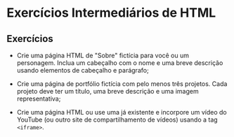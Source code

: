 # Exercícios Intermediários de HTML

## Exercícios

- Crie uma página HTML de "Sobre" fictícia para você ou um personagem. Inclua um cabeçalho com o nome e uma breve
  descrição usando elementos de cabeçalho e parágrafo;

- Crie uma página de portfólio fictícia com pelo menos três projetos. Cada projeto deve ter um título, uma breve
  descrição e uma imagem representativa;

- Crie uma página HTML ou use uma já existente e incorpore um vídeo do YouTube (ou outro site de compartilhamento de
  vídeos) usando a tag `<iframe>`.
